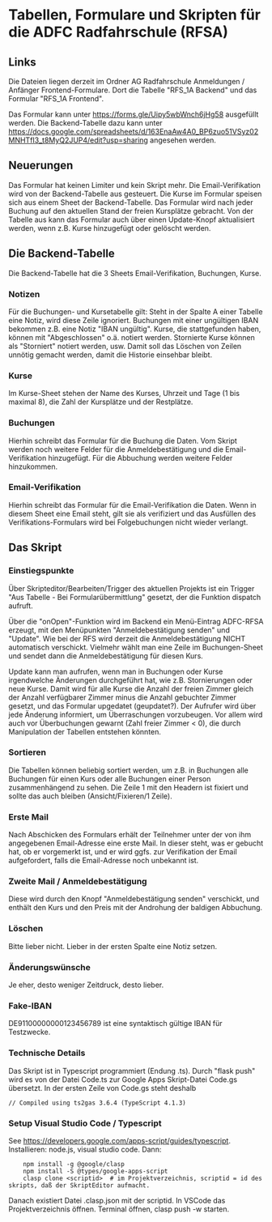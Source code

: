 # Tabellen, Formulare und Skripten für die ADFC Radfahrschule (RFSA)

## Links

Die Dateien liegen derzeit im Ordner AG Radfahrschule Anmeldungen / Anfänger Frontend-Formulare. Dort die Tabelle "RFS_1A Backend" und das Formular "RFS_1A Frontend".

Das Formular kann unter https://forms.gle/Uipy5wbWnch6jHg58 ausgefüllt werden. Die Backend-Tabelle dazu kann unter
https://docs.google.com/spreadsheets/d/163EnaAw4A0_BP6zuo51VSyz02MNHTfI3_t8MyQ2JUP4/edit?usp=sharing
angesehen werden.

## Neuerungen

Das Formular hat keinen Limiter und kein Skript mehr. Die Email-Verifikation wird von der Backend-Tabelle aus gesteuert. Die Kurse im Formular speisen sich aus einem Sheet der Backend-Tabelle. Das Formular wird nach jeder Buchung auf den aktuellen Stand der freien Kursplätze gebracht. Von der Tabelle aus kann das Formular auch über einen Update-Knopf aktualisiert werden, wenn z.B. Kurse hinzugefügt oder gelöscht werden.

## Die Backend-Tabelle

Die Backend-Tabelle hat die 3 Sheets Email-Verifikation, Buchungen, Kurse.

### Notizen

Für die Buchungen- und Kursetabelle gilt: Steht in der Spalte A einer Tabelle eine Notiz, wird diese Zeile ignoriert. Buchungen mit einer ungültigen IBAN bekommen z.B. eine Notiz "IBAN ungültig".
Kurse, die stattgefunden haben, können mit "Abgeschlossen" o.ä. notiert werden. Stornierte Kurse können als "Storniert" notiert werden, usw. Damit soll das Löschen von Zeilen unnötig gemacht werden, damit die Historie einsehbar bleibt.

### Kurse

Im Kurse-Sheet stehen der Name des Kurses, Uhrzeit und Tage (1 bis maximal 8), die Zahl der Kursplätze und der Restplätze.

### Buchungen

Hierhin schreibt das Formular für die Buchung die Daten. Vom Skript werden noch weitere Felder für die Anmeldebestätigung und die Email-Verifikation hinzugefügt. Für die Abbuchung werden weitere Felder hinzukommen.

### Email-Verifikation

Hierhin schreibt das Formular für die Email-Verifikation die Daten. Wenn in diesem Sheet eine Email steht, gilt sie als verifiziert und das Ausfüllen des Verifikations-Formulars wird bei Folgebuchungen nicht wieder verlangt.

## Das Skript

### Einstiegspunkte

Über Skripteditor/Bearbeiten/Trigger des aktuellen Projekts ist ein Trigger "Aus Tabelle - Bei Formularübermittlung" gesetzt, der die Funktion dispatch aufruft.

Über die "onOpen"-Funktion wird im Backend ein Menü-Eintrag ADFC-RFSA erzeugt, mit den Menüpunkten "Anmeldebestätigung senden" und "Update". Wie bei der RFS wird derzeit die Anmeldebestätigung NICHT automatisch verschickt. Vielmehr wählt man eine Zeile im Buchungen-Sheet und sendet dann die Anmeldebestätigung für diesen Kurs.

Update kann man aufrufen, wenn man in Buchungen oder Kurse irgendwelche Änderungen durchgeführt hat, wie z.B. Stornierungen oder neue Kurse. Damit wird für alle Kurse die Anzahl der freien Zimmer gleich der Anzahl verfügbarer Zimmer minus die Anzahl gebuchter Zimmer gesetzt, und das Formular upgedatet (geupdatet?). Der Aufrufer wird über jede Änderung informiert, um Überraschungen vorzubeugen. Vor allem wird auch vor Überbuchungen gewarnt (Zahl freier Zimmer < 0), die durch Manipulation der Tabellen entstehen könnten.

### Sortieren

Die Tabellen können beliebig sortiert werden, um z.B. in Buchungen alle Buchungen für einen Kurs oder alle Buchungen einer Person zusammenhängend zu sehen. Die Zeile 1 mit den Headern ist fixiert und sollte das auch bleiben (Ansicht/Fixieren/1 Zeile).

### Erste Mail

Nach Abschicken des Formulars erhält der Teilnehmer unter der von ihm angegebenen Email-Adresse eine erste Mail. In dieser steht, was er gebucht hat, ob er vorgemerkt ist, und er wird ggfs. zur Verifikation der Email aufgefordert, falls die Email-Adresse noch unbekannt ist.

### Zweite Mail / Anmeldebestätigung

Diese wird durch den Knopf "Anmeldebestätigung senden" verschickt, und enthält den Kurs und den Preis mit der Androhung der baldigen Abbuchung.

### Löschen

Bitte lieber nicht. Lieber in der ersten Spalte eine Notiz setzen.

### Änderungswünsche

Je eher, desto weniger Zeitdruck, desto lieber.

### Fake-IBAN

DE91100000000123456789 ist eine syntaktisch gültige IBAN für Testzwecke.

### Technische Details

Das Skript ist in Typescript programmiert (Endung .ts). Durch "flask push" wird es von der Datei Code.ts zur Google Apps Skript-Datei Code.gs übersetzt. In der ersten Zeile von Code.gs steht deshalb

```
// Compiled using ts2gas 3.6.4 (TypeScript 4.1.3)
```

### Setup Visual Studio Code / Typescript

See https://developers.google.com/apps-script/guides/typescript.
Installieren: node.js, visual studio code.
Dann:

```
    npm install -g @google/clasp
    npm install -S @types/google-apps-script
    clasp clone <scriptid>  # im Projektverzeichnis, scriptid = id des skripts, daß der SkriptEditor aufmacht.
```

Danach existiert Datei .clasp.json mit der scriptid.
In VSCode das Projektverzeichnis öffnen. Terminal öffnen, clasp push -w starten.
